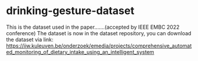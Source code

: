 # drinking-gesture-dataset
This is the dataset used in the paper.......(accepted by IEEE EMBC 2022 conference)
The dataset is now in the dataset repository, you can download the dataset via link:
https://iiw.kuleuven.be/onderzoek/emedia/projects/comprehensive_automated_monitoring_of_dietary_intake_using_an_intelligent_system
